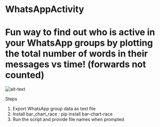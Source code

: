 # WhatsAppActivity
# Fun way to find out who is active in your WhatsApp groups by plotting  the total number  of words in their messages vs time! (forwards not counted)

![alt-text](https://github.com/ShamzGuy/WhatsAppActivity/blob/main/demo/demo.gif)

Steps

1. Export WhatsApp group data as text file
2. Install bar_chart_race : pip install bar-chart-race
3. Run the script and provide file names when prompted 
